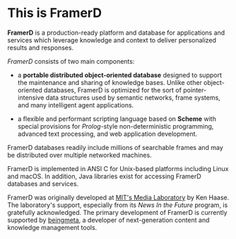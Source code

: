 # This is FramerD

**FramerD** is a production-ready platform and database for
applications and services which leverage knowledge and context to
deliver personalized results and responses.

*FramerD* consists of two main components: 

* a **portable distributed object-oriented database** designed to
  support the maintenance and sharing of knowledge bases. Unlike other
  object-oriented databases, FramerD is optimized for the sort of
  pointer-intensive data structures used by semantic networks, frame
  systems, and many intelligent agent applications.

* a flexible and performant scripting language based on **Scheme**
  with special provisions for *Prolog*-style non-deterministic
  programming, advanced text processing, and web application
  development.

FramerD databases readily include millions of searchable frames and
may be distributed over multiple networked machines.

FramerD is implemented in ANSI C for Unix-based platforms including
Linux and macOS.  In addition, Java libraries exist for accessing
FramerD databases and services.

FramerD was originally developed at
[MIT's Media Laboratory](www.media.mit.edu) by Ken Haase. The
laboratory's support, especially from its *News In the Future*
program, is gratefully acknowledged. The primary development of
FramerD is currently supported by
[beingmeta](https://www.beingmeta.com/), a developer of
next-generation content and knowledge management tools.


